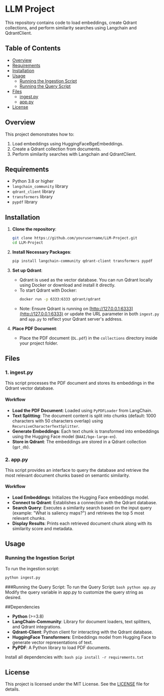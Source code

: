 # LLM Project

This repository contains code to load embeddings, create Qdrant collections, and perform similarity searches using Langchain and QdrantClient.

## Table of Contents
- [Overview](#overview)
- [Requirements](#requirements)
- [Installation](#installation)
- [Usage](#usage)
  - [Running the Ingestion Script](#running-the-ingestion-script)
  - [Running the Query Script](#running-the-query-script)
- [Files](#files)
  - [ingest.py](#ingestpy)
  - [app.py](#apppy)
- [License](#license)

## Overview
This project demonstrates how to:
1. Load embeddings using HuggingFaceBgeEmbeddings.
2. Create a Qdrant collection from documents.
3. Perform similarity searches with Langchain and QdrantClient.

## Requirements
- Python 3.8 or higher
- `langchain_community` library
- `qdrant_client` library
- `transformers` library
- `pypdf` library

## Installation
1. **Clone the repository**:
    ```bash
    git clone https://github.com/yourusername/LLM-Project.git
    cd LLM-Project
    ```

2. **Install Necessary Packages**:
    ```bash
    pip install langchain-community qdrant-client transformers pypdf
    ```

3. **Set up Qdrant**:
    - Qdrant is used as the vector database. You can run Qdrant locally using Docker or download and install it directly.
    - To start Qdrant with Docker:
      ```bash
      docker run -p 6333:6333 qdrant/qdrant
      ```
    - Note: Ensure Qdrant is running on [http://127.0.0.1:6333](http://127.0.0.1:6333) or update the URL parameter in both `ingest.py` and `app.py` to reflect your Qdrant server's address.

4. **Place PDF Document**:
    - Place the PDF document (`DL.pdf`) in the `collections` directory inside your project folder.

## Files

### 1. ingest.py
This script processes the PDF document and stores its embeddings in the Qdrant vector database.

#### Workflow
- **Load the PDF Document**: Loaded using `PyPDFLoader` from LangChain.
- **Text Splitting**: The document content is split into chunks (default: 1000 characters with 50 characters overlap) using `RecursiveCharacterTextSplitter`.
- **Generate Embeddings**: Each text chunk is transformed into embeddings using the Hugging Face model (`BAAI/bge-large-en`).
- **Store in Qdrant**: The embeddings are stored in a Qdrant collection (`gpt_db`).

### 2. app.py
This script provides an interface to query the database and retrieve the most relevant document chunks based on semantic similarity.

#### Workflow
- **Load Embeddings**: Initializes the Hugging Face embeddings model.
- **Connect to Qdrant**: Establishes a connection with the Qdrant database.
- **Search Query**: Executes a similarity search based on the input query (example: "What is saliency maps?") and retrieves the top 5 most relevant chunks.
- **Display Results**: Prints each retrieved document chunk along with its similarity score and metadata.

## Usage

### Running the Ingestion Script
To run the ingestion script:

```bash
python ingest.py
```

###Running the Query Script:
   To run the Query Script:
    ```bash
    python app.py
    ```
Modify the query variable in app.py to customize the query string as desired.

##Dependencies
- **Python** (>=3.8)
- **LangChain-Community**: Library for document loaders, text splitters, and Qdrant integrations.
- **Qdrant-Client**: Python client for interacting with the Qdrant database.
- **HuggingFace Transformers**: Embeddings model from Hugging Face to generate vector representations of text.
- **PyPDF**: A Python library to load PDF documents.

Install all dependencies with:
    ```bash
    pip install -r requirements.txt
    ```

## License
This project is licensed under the MIT License. See the [LICENSE](LICENSE) file for details.

